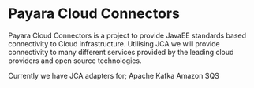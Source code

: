 # Payara Cloud Connectors

Payara Cloud Connectors is a project to provide JavaEE standards based connectivity 
to Cloud infrastructure. Utilising JCA we will provide connectivity to many different 
services provided by the leading cloud providers and open source technologies.

Currently we have JCA adapters for;
Apache Kafka
Amazon SQS
